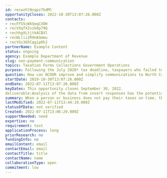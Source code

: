 ```yaml
---
id: recwzhlNsqpz7bdMl
opportunityCloses: 2022-10-30T13:07:26.000Z
contacts: 
- recFF55cWXSmqCX0H 
- recVXqfX2vzk6p79Q 
- rechhgXLtjtkACBXl 
- recWLlii2R9nKGmmu 
- recYGs36hCqqipOhJ
partnerName: Example Content
status: ongoing
agency: Example Department of Revenue
slug: non-payment-communication
topics: Taxation Forms Collections Government Operations
purpose: Following the July 2020* tax deadline, taxpayers who failed to pay on time received one of the three designs. NCDOR has been tracking responses for each of the three designs. This data can be used to determine which of the designs is most effective at eliciting response.\n\n*The deadline for filing 2019 taxes was delayed from April 15 to July in 2020.
question: How can NCDOR improve and simplify communications to North Carolina residents?
startDate: 2019-10-30T13:07:26.000Z
endDate: 2022-07-11T13:07:26.000Z
keyDates: This opportunity closes September 30, 2022.
deliverable:Analysis of the data from insert responses has the potential to   reveal whether there are patterns in the responses and if one version has been most effective. Updated inserts based on findings from the tax year 2020 analysis. Improving the response rate for late taxpayers means reducing the time and money the state invests to resolve these cases and increasing public benefits to North Carolinians as the revenues are then invested into public services.
summary: When a person or business does not pay their taxes on time, they receive a paper mailer from the North Carolina Department of Revenue (NCDOR) containing both a collection notice and an insert about past due taxes. The inserts are meant to motivate the taxpayer to action, but the team at the Taxpayer Assistance and Collection Division at NCDOR had a hunch the inserts were overdue for an overhaul. The goal of this initiative is to improve and simplify NCDOR’s communication to North Carolina residents about tax non-payment so they are helpful, rather than punitive. Improved inserts could see a higher response rate from taxpayers, which would save the agency time and money and decrease the need for enforcement measures (e.g., fees and garnishments). For a more complete case study on this project, read, “[Partnership Yields Better Taxpayer Communications](https://www.osbm.nc.gov/operational-excellence/case-studies/partnership-yields-better-taxpayer-communications)”on the NC OSBM website.
lastModified: 2022-07-11T13:44:19.000Z
statusOfData: not verified 
Created: 2022-07-11T13:06:29.000Z
supportNeeded: need
expertise: no
requirement: test
applicationProcess: long
priorResearch: no
fundingInfo: no
emailContent: email
contactEmail: email
contactTitle: title
contactName: name
collaborationType: open
commitment: low
---
```

